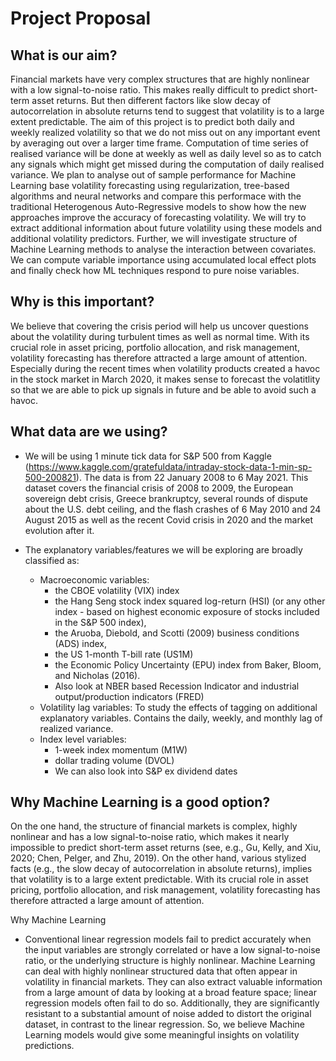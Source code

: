 
# Project Proposal

## What is our aim?
Financial markets have very complex structures that are highly nonlinear with a low signal-to-noise ratio. This makes really difficult to predict short-term asset returns. But then different factors like slow decay of autocorrelation in absolute returns tend to suggest that volatility is to a large extent predictable. The aim of this project is to predict both daily and weekly realized volatility so that we do not miss out on any important event by averaging out over a larger time frame. Computation of time series of realised variance will be done at weekly as well as daily level so as to catch any signals which might get missed during the computation of daily realised variance. We plan to analyse out of sample performance for Machine Learning base volatility forecasting using regularization, tree-based algorithms and neural networks and compare this performace with the traditional Heterogenous Auto-Regressive models to show how the new approaches improve the accuracy of forecasting volatility. We will try to extract additional information about future volatility using these models and additional volatility predictors. Further, we will investigate structure of Machine Learning methods to analyse the interaction between covariates. We can compute variable importance using accumulated local effect plots and finally check how ML techniques respond to pure noise variables. 

## Why is this important?
 We believe that covering the crisis period will help us uncover questions about the volatility during turbulent times as well as normal time. With its crucial role in asset pricing, portfolio allocation, and risk management, volatility forecasting has therefore attracted a large amount of attention. Especially during the recent times when volatility products created a havoc in the stock market in March 2020, it makes sense to forecast the volatitlity so that we are able to pick up signals in future and be able to avoid such a havoc.

## What data are we using?
- We will be using 1 minute tick data for S&P 500 from Kaggle (https://www.kaggle.com/gratefuldata/intraday-stock-data-1-min-sp-500-200821). The data is from 22 January 2008 to 6 May 2021. This dataset covers the financial crisis of 2008 to 2009, the European sovereign debt crisis, Greece brankruptcy, several rounds of dispute about the U.S. debt ceiling, and the flash crashes of 6 May 2010 and 24 August 2015 as well as the recent Covid crisis in 2020 and the market evolution after it.

- The explanatory variables/features we will be exploring are broadly classified as:
  - Macroeconomic variables: 
    - the CBOE volatility (VIX) index
    - the Hang Seng stock index squared log-return (HSI) (or any other index - based on highest economic exposure of stocks included in the S&P 500 index), 
    - the Aruoba, Diebold, and Scotti (2009) business conditions (ADS) index, 
    - the US 1-month T-bill rate (US1M)
    - the Economic Policy Uncertainty (EPU) index from Baker, Bloom, and Nicholas (2016). 
    - Also look at NBER based Recession Indicator and industrial output/production indicators (FRED)
  - Volatility lag variables: To study the effects of tagging on additional explanatory variables. Contains the daily, weekly, and monthly lag of realized variance. 
  - Index level variables: 
    - 1-week index momentum (M1W)
    - dollar trading volume (DVOL)
    - We can also look into S&P ex dividend dates
 
## Why Machine Learning is a good option?
On the one hand, the structure of financial markets is complex, highly nonlinear and has a low signal-to-noise ratio, which makes it nearly impossible to predict short-term asset returns (see, e.g., Gu, Kelly, and Xiu, 2020; Chen, Pelger, and Zhu, 2019). On the other hand, various stylized facts (e.g., the slow decay of autocorrelation in absolute returns), implies that volatility is to a large extent predictable. With its crucial role in asset pricing, portfolio allocation, and risk management, volatility forecasting has therefore attracted a large amount of attention.

Why Machine Learning
- Conventional linear regression models fail to predict accurately when the input variables are strongly correlated or have a low signal-to-noise ratio, or the underlying structure is highly nonlinear. Machine Learning can deal with highly nonlinear structured data that often appear in volatility in financial markets. They can also extract valuable information from a large amount of data by looking at a broad feature space; linear regression models often fail to do so. Additionally, they are significantly resistant to a substantial amount of noise added to distort the original dataset, in contrast to the linear regression. So, we believe Machine Learning models would give some meaningful insights on volatility predictions.


